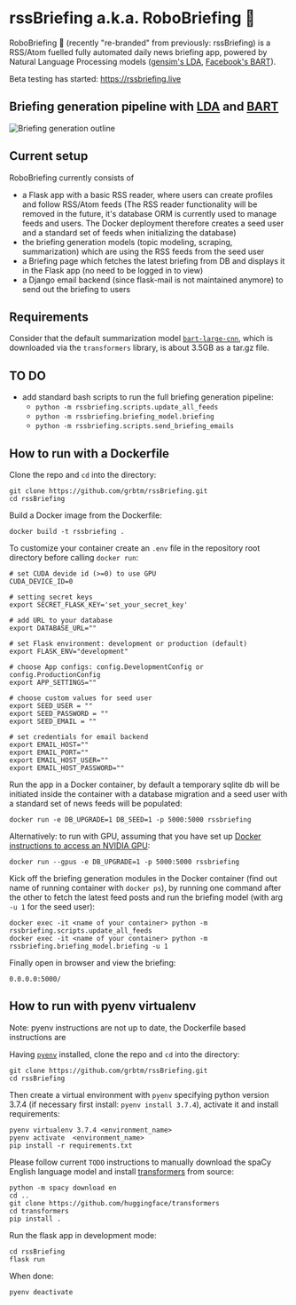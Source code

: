 # rssBriefing a.k.a. RoboBriefing &#x1f916;

RoboBriefing &#x1f916; (recently "re-branded" from previously: rssBriefing) is a RSS/Atom fuelled fully automated daily news briefing app,
powered by Natural Language Processing models ([gensim's LDA](https://radimrehurek.com/gensim/models/ldamodel.html), [Facebook's BART](https://github.com/pytorch/fairseq/tree/master/examples/bart)).

Beta testing has started: https://rssbriefing.live

## Briefing generation pipeline with [LDA](https://radimrehurek.com/gensim/models/ldamodel.html) and [BART](https://github.com/pytorch/fairseq/tree/master/examples/bart)
![Briefing generation outline](https://rssbriefing.live/static/the_figure.png)


## Current setup
RoboBriefing currently consists of
- a Flask app with a basic RSS reader, where users can create profiles and follow RSS/Atom feeds
  (The RSS reader functionality will be removed in the future, it's database ORM is currently used to manage feeds and users.
  The Docker deployment therefore creates a seed user and a standard set of feeds when initializing the database)
- the briefing generation models (topic modeling, scraping, summarization) which are using the RSS feeds from the seed user
- a Briefing page which fetches the latest briefing from DB and displays it in the Flask app (no need to be logged in to view)
- a Django email backend (since flask-mail is not maintained anymore) to send out the briefing to users


## Requirements
Consider that the default summarization model [`bart-large-cnn`](https://github.com/pytorch/fairseq/tree/master/examples/bart),
which is downloaded via the `transformers` library, is about 3.5GB as a tar.gz file.

## TO DO
- add standard bash scripts to run the full briefing generation pipeline:
    - `python -m rssbriefing.scripts.update_all_feeds`
    - `python -m rssbriefing.briefing_model.briefing`
    - `python -m rssbriefing.scripts.send_briefing_emails`


## How to run with a Dockerfile

Clone the repo and `cd` into the directory:
```
git clone https://github.com/grbtm/rssBriefing.git
cd rssBriefing
```

Build a Docker image from the Dockerfile:
```
docker build -t rssbriefing .
```

To customize your container create an `.env` file in the repository root directory before calling `docker run`:
```
# set CUDA devide id (>=0) to use GPU
CUDA_DEVICE_ID=0

# setting secret keys
export SECRET_FLASK_KEY='set_your_secret_key'

# add URL to your database
export DATABASE_URL=""

# set Flask environment: development or production (default)
export FLASK_ENV="development"

# choose App configs: config.DevelopmentConfig or config.ProductionConfig
export APP_SETTINGS=""

# choose custom values for seed user
export SEED_USER = ""
export SEED_PASSWORD = ""
export SEED_EMAIL = ""

# set credentials for email backend
export EMAIL_HOST=""
export EMAIL_PORT=""
export EMAIL_HOST_USER=""
export EMAIL_HOST_PASSWORD=""
```

Run the app in a Docker container, by default a temporary sqlite db will be initiated inside the container with
a database migration and a seed user with a standard set of news feeds will be populated:
```
docker run -e DB_UPGRADE=1 DB_SEED=1 -p 5000:5000 rssbriefing
```

Alternatively: to run with GPU, assuming that you have set up
[Docker instructions to access an NVIDIA GPU](https://docs.docker.com/config/containers/resource_constraints/#gpu):
```
docker run --gpus -e DB_UPGRADE=1 -p 5000:5000 rssbriefing
```

Kick off the briefing generation modules in the Docker container (find out name of running container with `docker ps`),
by running one command after the other to fetch the latest feed posts and run the briefing model (with arg `-u 1`
for the seed user):
```
docker exec -it <name of your container> python -m rssbriefing.scripts.update_all_feeds
docker exec -it <name of your container> python -m rssbriefing.briefing_model.briefing -u 1
```

Finally open in browser and view the briefing:
```
0.0.0.0:5000/
```


## How to run with pyenv virtualenv
Note: pyenv instructions are not up to date, the Dockerfile based instructions are

Having [`pyenv`](https://github.com/pyenv/pyenv) installed, clone the repo and `cd` into the directory:
```
git clone https://github.com/grbtm/rssBriefing.git
cd rssBriefing
```
Then create a virtual environment with `pyenv` specifying python version 3.7.4 (if necessary first install:
`pyenv install 3.7.4`), activate it and install requirements:
```
pyenv virtualenv 3.7.4 <environment_name>
pyenv activate  <environment_name>
pip install -r requirements.txt
```
Please follow current `TODO` instructions to manually download the spaCy English language model and
install [transformers](https://github.com/huggingface/transformers) from source:
```
python -m spacy download en
cd ..
git clone https://github.com/huggingface/transformers
cd transformers
pip install .
```
Run the flask app in development mode:
```
cd rssBriefing
flask run
```
When done:
```
pyenv deactivate
```
